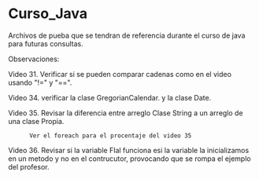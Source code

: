 # Curso_Java
Archivos de pueba que se tendran de referencia durante el curso de java para futuras consultas.


Observaciones:

Video 31. Verificar si se pueden comparar cadenas como en el video usando "!=" y "==".

Video 34. verificar la clase GregorianCalendar. y la clase Date.

Video 35. Revisar la diferencia entre arreglo Clase String a un arreglo de una clase Propia.

          Ver el foreach para el procentaje del video 35
          
Video 36. Revisar si la variable FIal funciona esi la variable la inicializamos en un metodo y no en el 
          contrucutor, provocando que se rompa el ejemplo del profesor.

